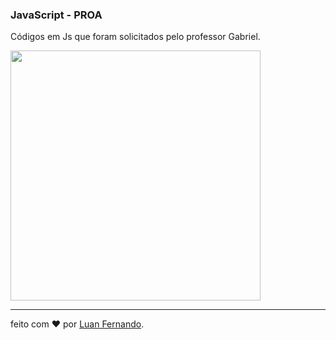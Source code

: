 ### JavaScript - PROA
Códigos em Js que foram solicitados pelo professor Gabriel. <br>

<img height="400px" src="https://user-images.githubusercontent.com/79935555/130865475-9a9d1cb0-f235-421b-824b-3bc41da14938.jpg"/>

---
feito com ❤️ por [Luan Fernando](https://www.linkedin.com/in/luan-fernando/).
